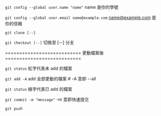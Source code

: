 `git config --global user.name "name"`                <tab> name 是你的學號

`git config --global user.email name@example.com`     <tab> name@example.com 是你的信箱

`git clone [--]`

`git checkout [--]`                                   <tab> 切換至 [--] 分支

=========================== 更動檔案後 ===========================

`git status`                                          <tab> 紅字代表未 add 的檔案

`git add -A`                                          <tab> add 全部更動的檔案         # -A 意即 --all

`git status`                                          <tab> 綠字代表已 add 的檔案

`git commit -m "message"`                             <tab> -m 意即快速提交

`git push`
